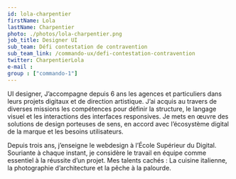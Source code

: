 ```yaml
---
id: lola-charpentier
firstName: Lola
lastName: Charpentier
photo: ./photos/lola-charpentier.png
job_title: Designer UI
sub_team: Défi contestation de contravention
sub_team_link: /commando-ux/defi-contestation-contravention
twitter: CharpentierLola
e-mail :
group : ["commando-1"]
---
```


UI designer, J’accompagne depuis 6 ans les agences et particuliers dans leurs projets digitaux et de direction artistique. J’ai acquis au travers de diverses missions les compétences pour définir la structure, le langage visuel et les interactions des interfaces responsives. Je mets en œuvre des solutions de design porteuses de sens, en accord avec l’écosystème digital de la marque et les besoins utilisateurs.

Depuis trois ans, j’enseigne le webdesign à l’École Supérieur du Digital. Souriante à chaque instant, je considère le travail en équipe comme essentiel à la réussite d’un projet. Mes talents cachés : La cuisine italienne, la photographie d’architecture et la pêche à la palourde.
